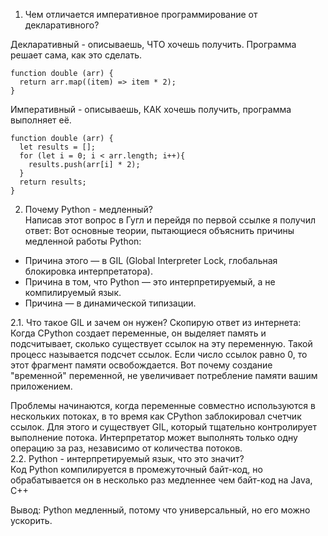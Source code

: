 1. Чем отличается императивное программирование от декларативного?

Декларативный - описываешь, ЧТО хочешь получить. Программа решает сама, как это сделать.
```
function double (arr) {
  return arr.map((item) => item * 2);
}
```

Императивный - описываешь, КАК хочешь получить, программа выполняет её.
```
function double (arr) {
  let results = [];
  for (let i = 0; i < arr.length; i++){
    results.push(arr[i] * 2);
  }
  return results;
}
```

2. Почему Python - медленный?\
Написав этот вопрос в Гугл и перейдя по первой ссылке я получил ответ:
Вот основные теории, пытающиеся объяснить причины медленной работы Python:
* Причина этого — в GIL (Global Interpreter Lock, глобальная блокировка интерпретатора).
* Причина в том, что Python — это интерпретируемый, а не компилируемый язык.
* Причина — в динамической типизации. 

2.1. Что такое GIL и зачем он нужен?
Скопирую ответ из интернета:\
Когда CPython создает переменные, он выделяет память и подсчитывает, сколько существует ссылок на эту переменную. Такой процесс называется подсчет ссылок. Если число ссылок равно 0, то этот фрагмент памяти освобождается. Вот почему создание "временной" переменной, не увеличивает потребление памяти вашим приложением.

Проблемы начинаются, когда переменные совместно используются в нескольких потоках, в то время как CPython заблокировал счетчик ссылок. Для этого и существует GIL, который тщательно контролирует выполнение потока. Интерпретатор может выполнять только одну операцию за раз, независимо от количества потоков. \
2.2. Python - интерпретируемый язык, что это значит?\
Код Python компилируется в промежуточный байт-код, но обрабатывается он в несколько раз медленнее чем байт-код на Java, C++

Вывод: Python медленный, потому что универсальный, но его можно ускорить.